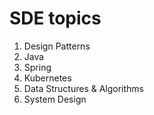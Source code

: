 # SDE topics
  1. Design Patterns
  2. Java
  3. Spring
  4. Kubernetes
  5. Data Structures & Algorithms
  6. System Design
